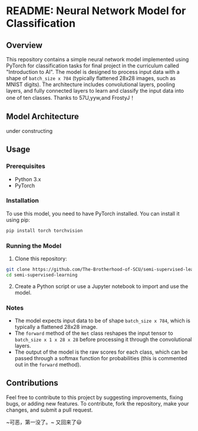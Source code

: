 # README: Neural Network Model for Classification

## Overview

This repository contains a simple neural network model implemented using PyTorch for classification tasks for final project in the curriculum called "Introduction to AI". The model is designed to process input data with a shape of `batch_size x 784` (typically flattened 28x28 images, such as MNIST digits). The architecture includes convolutional layers, pooling layers, and fully connected layers to learn and classify the input data into one of ten classes. Thanks to 57U,yyw,and FrostyJ！

## Model Architecture

under constructing

## Usage

### Prerequisites

- Python 3.x
- PyTorch

### Installation

To use this model, you need to have PyTorch installed. You can install it using pip:

```bash
pip install torch torchvision
```

### Running the Model

1. Clone this repository:

```bash
git clone https://github.com/The-Brotherhood-of-SCU/semi-supervised-learning.git
cd semi-supervised-learning
```

2. Create a Python script or use a Jupyter notebook to import and use the model. 
### Notes

- The model expects input data to be of shape `batch_size x 784`, which is typically a flattened 28x28 image.
- The `forward` method of the `Net` class reshapes the input tensor to `batch_size x 1 x 28 x 28` before processing it through the convolutional layers.
- The output of the model is the raw scores for each class, which can be passed through a softmax function for probabilities (this is commented out in the `forward` method).

## Contributions

Feel free to contribute to this project by suggesting improvements, fixing bugs, or adding new features. To contribute, fork the repository, make your changes, and submit a pull request.

~可恶，第一没了。~ 又回来了😃

